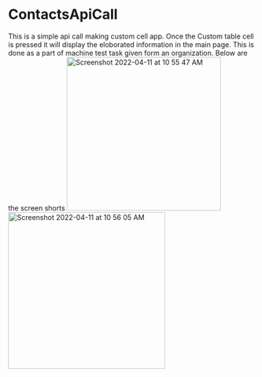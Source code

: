 # ContactsApiCall
This is a simple api call making custom cell app. Once the Custom table cell is pressed it will display the eloborated information in the main page.
This is done as a part of machine test task given form an organization.
Below are the screen shorts <img width="313" alt="Screenshot 2022-04-11 at 10 55 47 AM" src="https://user-images.githubusercontent.com/98539479/162670382-0523726e-1e90-486a-9780-2293f2b4cd5b.png">
<img width="319" alt="Screenshot 2022-04-11 at 10 56 05 AM" src="https://user-images.githubusercontent.com/98539479/162670400-896072ac-8f16-41ba-b019-f13b9cfa231b.png">
